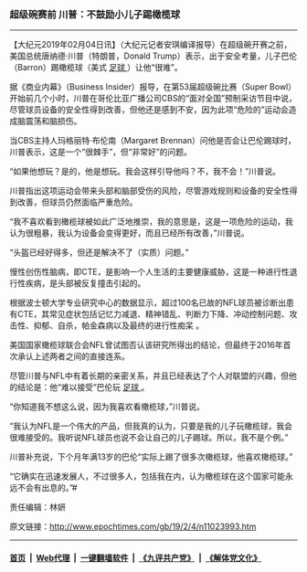 ### 超级碗赛前 川普：不鼓励小儿子踢橄榄球
------------------------

<p>
 【大纪元2019年02月04日讯】（大纪元记者安琪编译报导）在超级碗开赛之前，美国总统唐纳德·川普（特朗普，Donald Trump）表示，出于安全考量，儿子巴伦（Barron）踢橄榄球（美式
 <a href="http://www.epochtimes.com/gb/tag/%E8%B6%B3%E7%90%83.html">
  足球
 </a>
 ）让他“很难”。
</p>
<p>
 <center>
 </center>
 据《商业内幕》（Business Insider）报导，在第53届超级碗比赛（Super Bowl）开始前几个小时，川普在哥伦比亚广播公司CBS的“面对全国”预制采访节目中说，尽管球员设备的安全性得到改善，但他还是感到不安，因为此项“危险的”运动会造成脑震荡和脑损伤。
</p>
<p>
 当CBS主持人玛格丽特·布伦南（Margaret Brennan）问他是否会让巴伦踢球时，川普表示，这是一个“很棘手”，但“非常好”的问题。
</p>
<p>
 “如果他想玩？是的，他是想玩。我会这样引导他吗？不，我不会！”川普说。
</p>
<p>
 川普指出这项运动会带来头部和脑部受伤的风险，尽管游戏规则和设备的安全性得到改善，但球员仍然面临严重危险。
</p>
<p>
 “我不喜欢看到橄榄球被如此广泛地推崇，我的意思是，这是一项危险的运动，我认为很粗暴，我认为设备会变得更好，而且已经所有改善，”川普说。
</p>
<p>
 “头盔已经好得多，但还是解决不了（实质）问题。”
</p>
<p>
 <center>
 </center>
 慢性创伤性脑病，即CTE，是影响一个人生活的主要健康威胁，这是一种进行性退行性疾病，是头部被反复撞击引起的。
</p>
<p>
 根据波士顿大学专业研究中心的数据显示，超过100名已故的NFL球员被诊断出患有CTE，其常见症状包括记忆力减退、精神错乱、判断力下降、冲动控制问题、攻击性、抑郁、自杀，帕金森病以及最终的进行性痴呆 。
</p>
<p>
 <center>
 </center>
 美国国家橄榄球联合会NFL曾试图否认该研究所得出的结论，但最终于2016年首次承认上述两者之间的直接连系。
</p>
<p>
 尽管川普与NFL中有着长期的亲密关系，并且已经表达了个人对联盟的兴趣，但他的结论是：他“难以接受”巴伦玩
 <a href="http://www.epochtimes.com/gb/tag/%E8%B6%B3%E7%90%83.html">
  足球
 </a>
 。
</p>
<p>
 “你知道我不想这么说，因为我喜欢看橄榄球，”川普说。
</p>
<p>
 “我认为NFL是一个伟大的产品，但我真的认为，只要是我的儿子玩橄榄球，我会很难接受的。我听说NFL球员也说不会让自己的儿子踢球。所以，我不是个例。”
</p>
<p>
 <center>
 </center>
</p>
<p>
 川普补充说，下个月年满13岁的巴伦“实际上踢了很多次橄榄球，他喜欢橄榄球。”
</p>
<p>
 “它确实在迅速发展人，不过很多人，包括我在内，认为橄榄球在这个国家可能永远不会有出息的。”#
</p>
<p>
 责任编辑：林妍
</p>

原文链接：http://www.epochtimes.com/gb/19/2/4/n11023993.htm


------------------------
#### [首页](https://github.com/gfw-breaker/banned-news/blob/master/README.md) &nbsp;|&nbsp; [Web代理](https://github.com/labour-camp/helloworld) &nbsp;|&nbsp; [一键翻墙软件](https://github.com/gfw-breaker/nogfw/blob/master/README.md) &nbsp;|&nbsp; [《九评共产党》](https://github.com/gfw-breaker/9ping.md/blob/master/README.md#九评之一评共产党是什么) &nbsp;|&nbsp; [《解体党文化》](https://github.com/gfw-breaker/jtdwh.md/blob/master/README.md#绪论)

